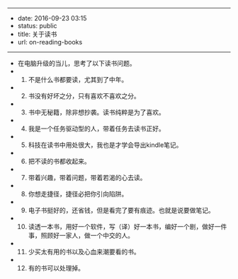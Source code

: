 - --
- date: 2016-09-23 03:15
- status: public
- title: 关于读书
- url: on-reading-books
- --
- 在电脑升级的当儿，思考了以下读书问题。
- 1. 不是什么书都要读，尤其到了中年。
- 2. 书没有好坏之分，只有喜欢不喜欢之分。
- 3. 书中无秘籍，除非想抄袭。读书纯粹是为了喜欢。
- 4. 我是一个任务驱动型的人，带着任务去读书正好。
- 5. 科技在读书中用处很大，我也是才学会导出kindle笔记。
- 6. 把不读的书都收起来。
- 7. 带着兴趣，带着问题，带着若渴的心去读。
- 8. 你想走捷径，捷径必把你引向陷阱。
- 9. 电子书挺好的，还省钱，但是看完了要有痕迹。也就是说要做笔记。
- 10. 读透一本书，用好一个软件，写（译）好一本书，编好一个剧，做好一件事，照顾好一家人，做一个中交的人。
- 11. 少买太有用的书以及心血来潮要看的书。
- 12. 有的书可以处理掉。
